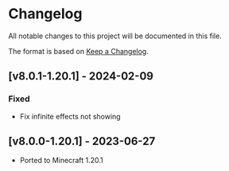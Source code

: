 # Changelog
All notable changes to this project will be documented in this file.

The format is based on [Keep a Changelog].

## [v8.0.1-1.20.1] - 2024-02-09
### Fixed
- Fix infinite effects not showing

## [v8.0.0-1.20.1] - 2023-06-27
- Ported to Minecraft 1.20.1

[Keep a Changelog]: https://keepachangelog.com/en/1.0.0/
